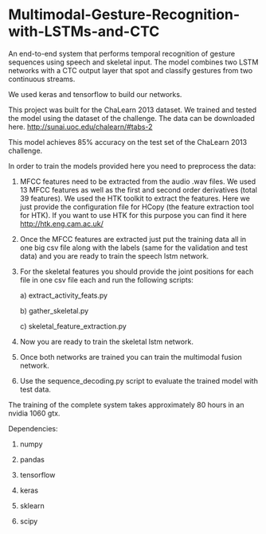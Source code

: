 # Multimodal-Gesture-Recognition-with-LSTMs-and-CTC
An end-to-end system that performs temporal recognition of gesture sequences using speech and skeletal input. The model combines two LSTM networks with a CTC output layer that spot and classify gestures from two continuous streams.

We used keras and tensorflow to build our networks.

This project was built for the ChaLearn 2013 dataset. We trained and tested the model using the dataset of the challenge. The data can be downloaded here. http://sunai.uoc.edu/chalearn/#tabs-2 

This model achieves 85% accuracy on the test set of the ChaLearn 2013 challenge.

In order to train the models provided here you need to preprocess the data:
1) MFCC features need to be extracted from the audio .wav files. We used 13 MFCC features as well as the first and second order derivatives (total 39 features). We used the HTK toolkit to extract the features. Here we just provide the configuration file for HCopy (the feature extraction tool for HTK). If you want to use HTK for this purpose you can find it here http://htk.eng.cam.ac.uk/

2) Once the MFCC features are extracted just put the training data all in one big csv file along with the labels (same for the validation and test data) and you are ready to train the speech lstm network. 

3) For the skeletal features you should provide the joint positions for each file in one csv file each and run the following scripts:

	a) extract_activity_feats.py

	b) gather_skeletal.py
	
	c) skeletal_feature_extraction.py

4) Now you are ready to train the skeletal lstm network.

5) Once both networks are trained you can train the multimodal fusion network.

6) Use the sequence_decoding.py script to evaluate the trained model with test data.

The training of the complete system takes approximately 80 hours in an nvidia 1060 gtx.

Dependencies:

1) numpy

2) pandas

3) tensorflow

4) keras

5) sklearn

6) scipy

